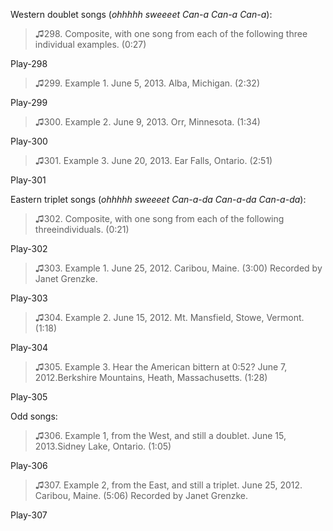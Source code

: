 Western doublet songs (*ohhhhh sweeeet Can-a Can-a Can-a*):

>♫298. Composite, with one song from each of the following three individual examples. (0:27)

Play-298

>♫299. Example 1. June 5, 2013. Alba, Michigan. (2:32)

Play-299

>♫300. Example 2. June 9, 2013. Orr, Minnesota. (1:34)

Play-300

>♫301. Example 3. June 20, 2013. Ear Falls, Ontario. (2:51)

Play-301

Eastern triplet songs (*ohhhhh sweeeet Can-a-da Can-a-da Can-a-da*):

>♫302. Composite, with one song from each of the following threeindividuals. (0:21)

Play-302

>♫303. Example 1. June 25, 2012. Caribou, Maine. (3:00) Recorded by Janet Grenzke.

Play-303

>♫304. Example 2. June 15, 2012. Mt. Mansfield, Stowe, Vermont. (1:18)

Play-304

>♫305. Example 3. Hear the American bittern at 0:52? June 7, 2012.Berkshire Mountains, Heath, Massachusetts. (1:28)

Play-305

Odd songs:

>♫306. Example 1, from the West, and still a doublet. June 15, 2013.Sidney Lake, Ontario. (1:05)

Play-306

>♫307. Example 2, from the East, and still a triplet. June 25, 2012. Caribou, Maine. (5:06) Recorded by Janet Grenzke.

Play-307



